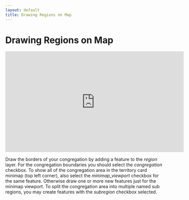 ```yaml
---
layout: default
title: Drawing Regions on Map
---
```


# Drawing Regions on Map

<iframe width="560" height="315" src="https://www.youtube.com/embed/19vtQn6CwEU?list=PLSADDT9dzgRCEEopQhYLrdjVOfyfrC-Iz" frameborder="0" allowfullscreen></iframe>

Draw the borders of your congregation by adding a feature to the *region* layer. For the congregation boundaries you should select the *congregation* checkbox. To show all of the congregation area in the territory card minimap (top left corner), also select the *minimap_viewport* checkbox for the same feature. Otherwise draw one or more new features just for the minimap viewport. To split the congregation area into multiple named sub regions, you may create features with the *subregion* checkbox selected.

<!-- TODO: picture of minimap + legend -->
